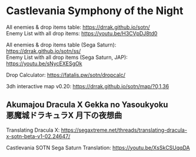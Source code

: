 # Castlevania Symphony of the Night
All enemies & drop items table: https://drrak.github.io/sotn/  
Enemy List with all drop items: https://youtu.be/H3CVpDJ8td0

All enemies & drop items table (Sega Saturn): https://drrak.github.io/sotn/ss/  
Enemy List with all drop items (Sega Saturn, JAP): https://youtu.be/sNycEXESgOk

Drop Calculator: https://fatalis.pw/sotn/dropcalc/

3dh interactive map v0.20: https://drrak.github.io/sotn/map/?0,1,36

Akumajou Dracula X Gekka no Yasoukyoku  
悪魔城ドラキュラX 月下の夜想曲
---
Translating Dracula X: https://segaxtreme.net/threads/translating-dracula-x-sotn-beta-v1-02.24647/

Castlevania SOTN Sega Saturn Translation: https://youtu.be/XsSkCSUqqDA
